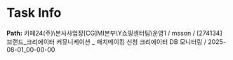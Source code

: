 # Task Info

**Path:** 카페24(주)\본사사업장\[CG]MI본부\Y쇼핑센터팀\운영1 / msson / [274134] 브랜드_크리에이터 커뮤니케이션 _ 매치메이킹 신청 크리에이터 DB 모니터링 / 2025-08-01_00-00-00

